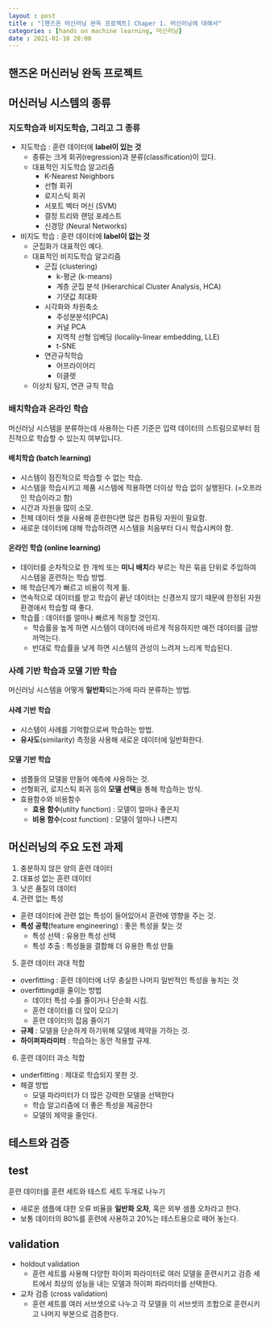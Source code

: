 ```yaml
---
layout : post
title : "[핸즈온 머신러닝 완독 프로젝트] Chaper 1. 머신러닝에 대해서"
categories : [hands on machine learning, 머신러닝]
date : 2021-01-10 20:00
---
```


## 핸즈온 머신러닝 완독 프로젝트

## 머신러닝 시스템의 종류

### 지도학습과 비지도학습, 그리고 그 종류

- 지도학습 : 훈련 데이터에 **label이 있는 것**
  - 종류는 크게 회귀(regression)과 분류(classification)이 있다.
  - 대표적인 지도학습 알고리즘
    - K-Nearest Neighbors
    - 선형 회귀
    - 로지스틱 회귀
    - 서포트 벡터 머신 (SVM)
    - 결정 트리와 랜덤 포레스트
    - 신경망 (Neural Networks)
- 비지도 학습 : 훈련 데이터에 **label이 없는 것**
  - 군집화가 대표적인 예다.
  - 대표적인 비지도학습 알고리즘
    - 군집 (clustering)
      - k-평균 (k-means)
      - 계층 군집 분석 (Hierarchical Cluster Analysis, HCA)
      - 기댓값 최대화
    - 시각화와 차원축소
      - 주성분분석(PCA)
      - 커널 PCA
      - 지역적 선형 임베딩 (localily-linear embedding, LLE)
      - t-SNE
    - 연관규칙학습
      - 어프라이어리
      - 이클렛
  - 이상치 탐지, 연관 규칙 학습 

### 배치학습과 온라인 학습

머신러닝 시스템을 분류하는데 사용하는 다른 기준은 입력 데이터의 스트림으로부터 점진적으로 학습할 수 있는지 여부입니다.

#### 배치학습 (batch learning)

- 시스템이 점진적으로 학습할 수 없는 학습. 
- 시스템을 학습시키고 제품 시스템에 적용하면 더이상 학습 없이 실행된다. (=오프라인 학습이라고 함)
- 시간과 자원을 많이 소모.
- 전체 데이터 셋을 사용해 훈련한다면 많은 컴퓨팅 자원이 필요함. 
- 새로운 데이터에 대해 학습하려면 시스템을 처음부터 다시 학습시켜야 함. 


#### 온라인 학습 (online learning)

- 데이터를 순차적으로 한 개씩 또는 **미니 배치**라 부르는 작은 묶음 단위로 주입하여 시스템을 훈련하는 학습 방법. 
- 매 학습단계가 빠르고 비용이 적게 듦. 
- 연속적으로 데이터를 받고 학습이 끝난 데이터는 신경쓰지 않기 때문에 한정된 자원 환경애서 학습할 때 좋다.
- 학습률 : 데이터를 얼마나 빠르게 적응할 것인지. 
  - 학습률을 높게 하면 시스템이 데이터에 바르게 적응하지만 예전 데이터를 금방 까먹는다. 
  - 반대로 학습률을 낮게 하면 시스템의 관성이 느려져 느리게 학습된다.

### 사례 기반 학습과 모델 기반 학습

머신러닝 시스템을 어떻게 **일반화**되는가에 따라 분류하는 방법.

#### 사례 기반 학습

- 시스템이 사례를 기억함으로써 학습하는 방법.
- **유사도**(similarity) 측정을 사용해 새로운 데이터에 일반화한다.

#### 모델 기반 학습

- 샘플들의 모델을 만들어 예측에 사용하는 것. 
- 선형회귀, 로지스틱 회귀 등의 **모델 선택**을 통해 학습하는 방식.
- 효용함수와 비용함수
  - **효용 함수**(utilty function) : 모델이 얼마나 좋은지
  - **비용 함수**(cost function) : 모델이 얼마나 나쁜지


## 머신러닝의 주요 도전 과제

1. 충분하지 않은 양의 훈련 데이터
2. 대표성 없는 훈련 데이터
3. 낮은 품질의 데이터
4. 관련 없는 특성
  - 훈련 데이터에 관련 없는 특성이 들어있어서 훈련에 영향을 주는 것.
  - **특성 공학**(feature engineering) : 좋은 특성을 찾는 것 
    - 특성 선택 : 유용한 특성 선택
    - 특성 추출 : 특성들을 결합해 더  유용한 특성 만듦
5. 훈련 데이터 과대 적합
  - overfitting : 훈련 데이터에 너무 충실한 나머지 일반적인 특성을 놓치는 것
  - overfittingd을 줄이는 방법
    - 데이터 특성 수를 줄이거나 단순화 시킴.
    - 훈련 데이터를 더 많이 모으기
    - 훈련 데이터의 잡음 줄이기
  - **규제** : 모델을 단순하게 하기위해 모델에 제약을 가하는 것.
  - **하이퍼파라미터** : 학습하는 동안 적용할 규제.
6. 훈련 데이터 과소 적합
  - underfitting : 제대로 학습되지 못한 것.
  - 해결 방법
    - 모델 파라미터가 더 많은 강력한 모델을 선택한다
    - 학습 알고리즘에 더 좋은 특성을 제공한다
    - 모델의 제약을 줄인다. 


## 테스트와 검증

## test

훈련 데이터를 훈련 세트와 테스트 세트 두개로 나누기

- 새로운 샘플에 대한 오류 비율을 **일반화 오차**, 혹은 외부 샘플 오차라고 한다.
- 보통 데이터의 80%를 훈련에 사용하고 20%는 테스트용으로 떼어 놓는다. 

## validation

- holdout validation
  - 훈련 세트를 사용해 다양한 하이퍼 파라미터로 여러 모델을 훈련시키고 검증 세트에서 최상의 성능을 내는 모델과 하이퍼 파라미터를 선택한다. 
- 교차 검증 (cross validation)
  - 훈련 세트를 여러 서브셋으로 나누고 각 모델을 이 서브셋의 조합으로 훈련시키고 나머지 부분으로 검증한다.

